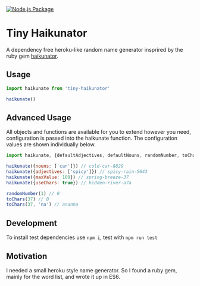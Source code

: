 [![Node.js Package](https://github.com/magicfoodhand/tiny-haikunator/actions/workflows/npm-test.yml/badge.svg)](https://github.com/magicfoodhand/tiny-haikunator/actions/workflows/npm-test.yml)

# Tiny Haikunator
A dependency free heroku-like random name generator insprired by the ruby gem [haikunator](https://github.com/usmanbashir/haikunator).

## Usage

```javascript
import haikunate from 'tiny-haikunator'

haikunate()
```

## Advanced Usage
All objects and functions are available for you to extend however you need, configuration is passed into the haikunate function. The configuration values are shown individually below. 

```javascript
import haikunate, {defaultAdjectives, defaultNouns, randomNumber, toChars} from 'tiny-haikunator'

haikunate({nouns: ['car']}) // cold-car-8829
haikunate({adjectives: ['spicy']}) // spicy-rain-5643
haikunate({maxValue: 100}) // spring-breeze-37
haikunate({useChars: true}) // hidden-river-a7a

randomNumber(1) // 0
toChars(37) // B
toChars(37, 'na') // ananna
```

## Development
To install test dependencies use `npm i`, test with `npm run test`

## Motivation
I needed a small heroku style name generator. So I found a ruby gem, mainly for the word list, and wrote it up in ES6.